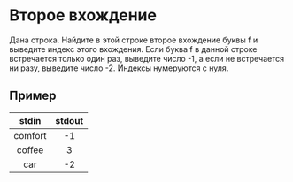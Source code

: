 # Второе вхождение

Дана строка. Найдите в этой строке второе вхождение буквы f и выведите  индекс этого вхождения. Если буква f в данной строке встречается только  один раз, выведите число -1, а если не встречается ни разу, выведите  число -2. Индексы нумеруются с нуля.

## Пример

|  stdin  | stdout |
| :-----: | :----: |
| comfort |   -1   |
| coffee  |   3    |
|   car   |   -2   |